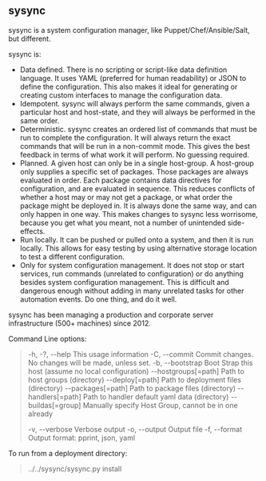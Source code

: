 ## sysync

sysync is a system configuration manager, like Puppet/Chef/Ansible/Salt, but different.

sysync is:

* Data defined.  There is no scripting or script-like data definition language.  It uses YAML (preferred for human readability) or JSON to define the configuration.  This also makes it ideal for generating or creating custom interfaces to manage the configuration data.
* Idempotent.  sysync will always perform the same commands, given a particular host and host-state, and they will always be performed in the same order.
* Deterministic.  sysync creates an ordered list of commands that must be run to complete the configuration.  It will always return the exact commands that will be run in a non-commit mode.  This gives the best feedback in terms of what work it will perform.  No guessing required.
* Planned.  A given host can only be in a single host-group.  A host-group only supplies a specific set of packages.  Those packages are always evaluated in order.  Each package contains data directives for configuration, and are evaluated in sequence.  This reduces conflicts of whether a host may or may not get a package, or what order the package might be deployed in.  It is always done the same way, and can only happen in one way.  This makes changes to sysync less worrisome, because you get what you meant, not a number of unintended side-effects.
* Run locally.  It can be pushed or pulled onto a system, and then it is run locally.  This allows for easy testing by using alternative storage location to test a different configuration.
* Only for system configuration management.  It does not stop or start services, run commands (unrelated to configuration) or do anything besides system configuration management.  This is difficult and dangerous enough without adding in many unrelated tasks for other automation events.  Do one thing, and do it well.

sysync has been managing a production and corporate server infrastructure (500+ machines) since 2012.

Command Line options:

>  -h, -?, --help          This usage information
>  -C, --commit            Commit changes.  No changes will be made, unless set.
>  -b, --bootstrap         Boot Strap this host (assume no local configuration)
>      --hostgroups[=path] Path to host groups (directory)
>      --deploy[=path]     Path to deployment files (directory)
>      --packages[=path]   Path to package files (directory)
>      --handlers[=path]   Path to handler default yaml data (directory)
>      --buildas[=group]   Manually specify Host Group, cannot be in one already
>
>  -v, --verbose           Verbose output
>  -o, --output            Output file
>  -f, --format            Output format: pprint, json, yaml


To run from a deployment directory:

> ../../sysync/sysync.py install


